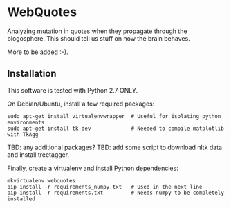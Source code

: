 WebQuotes
=========

Analyzing mutation in quotes when they propagate through the blogosphere. This should tell us stuff on how the brain behaves.

More to be added :-).


Installation
------------

This software is tested with Python 2.7 ONLY.

On Debian/Ubuntu, install a few required packages:

    sudo apt-get install virtualenvwrapper  # Useful for isolating python environments
    sudo apt-get install tk-dev             # Needed to compile matplotlib with TkAgg

TBD: any additional packages?
TBD: add some script to download nltk data and install treetagger.

Finally, create a virtualenv and install Python dependencies:

    mkvirtualenv webquotes
    pip install -r requirements_numpy.txt   # Used in the next line
    pip install -r requirements.txt         # Needs numpy to be completely installed
